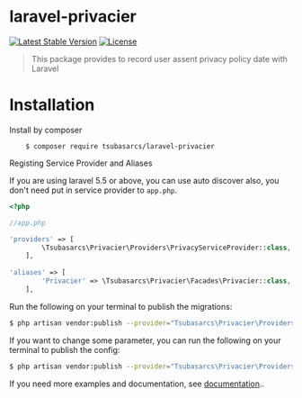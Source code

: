 # laravel-privacier
<a href="https://packagist.org/packages/tsubasarcs/laravel-privacier"><img src="https://poser.pugx.org/tsubasarcs/laravel-privacier/v/stable" alt="Latest Stable Version"></a>
<a href="https://packagist.org/packages/tsubasarcs/laravel-privacier"><img src="https://poser.pugx.org/tsubasarcs/laravel-privacier/license" alt="License"></a>

> This package provides to record user assent privacy policy date with Laravel

# Installation

Install by composer
```
    $ composer require tsubasarcs/laravel-privacier
```

Registing Service Provider and Aliases

If you are using laravel 5.5 or above, you can use auto discover also, you don't need put in service provider to `app.php`.

``` php
<?php

//app.php

'providers' => [
        \Tsubasarcs\Privacier\Providers\PrivacyServiceProvider::class,
    ],
    
'aliases' => [
        'Privacier' => \Tsubasarcs\Privacier\Facades\Privacier::class,
    ],
```

Run the following on your terminal to publish the migrations:
``` bash
$ php artisan vendor:publish --provider="Tsubasarcs\Privacier\Providers\PrivacyServiceProvider" --tag="migrations"
```

If you want to change some parameter, you can run the following on your terminal to publish the config:
``` bash
$ php artisan vendor:publish --provider="Tsubasarcs\Privacier\Providers\PrivacyServiceProvider" --tag="config"
```

If you need more examples and documentation, see [documentation](https://github.com/tsubasarcs/laravel-privacier/wiki)..